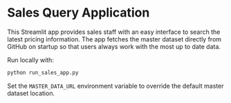 # Sales Query Application

This Streamlit app provides sales staff with an easy interface to search the latest
pricing information. The app fetches the master dataset directly from GitHub on
startup so that users always work with the most up to date data.

Run locally with:

```bash
python run_sales_app.py
```

Set the `MASTER_DATA_URL` environment variable to override the default master
dataset location.
